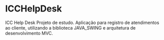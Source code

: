 # ICCHelpDesk
ICC Help Desk
Projeto de estudo. 
Aplicação para registro de atendimentos ao cliente, utilizando a biblioteca JAVA_SWING e arquitetura  de desenvolvimento MVC.
